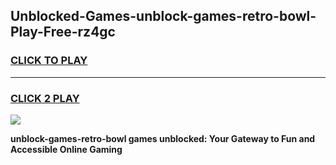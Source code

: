 
## Unblocked-Games-unblock-games-retro-bowl-Play-Free-rz4gc
<h3>
<a href="https://premium76.site?title=unblock-games-retro-bowl&ref=18A">CLICK TO PLAY</a></h3>
<hr>

<h3>
<a href="https://premium76.site?title=unblock-games-retro-bowl&ref=18A">CLICK 2 PLAY</a>
  
</h3>

<a href="https://premium76.site?title=unblock-games-retro-bowl&ref=18A"><img src="https://clearcache.store/games.png"></a>


**unblock-games-retro-bowl games unblocked: Your Gateway to Fun and Accessible Online Gaming**
